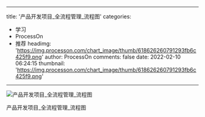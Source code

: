 
---
title: '产品开发项目_全流程管理_流程图'
categories: 
 - 学习
 - ProcessOn
 - 推荐
headimg: 'https://img.processon.com/chart_image/thumb/618626260791293fb6c425f9.png'
author: ProcessOn
comments: false
date: 2022-02-10 06:24:15
thumbnail: 'https://img.processon.com/chart_image/thumb/618626260791293fb6c425f9.png'
---

<div>   
<img class="thumb" alt="产品开发项目_全流程管理_流程图" src="https://img.processon.com/chart_image/thumb/618626260791293fb6c425f9.png" referrerpolicy="no-referrer">
<p>产品开发项目_全流程管理_流程图</p>  
</div>
            